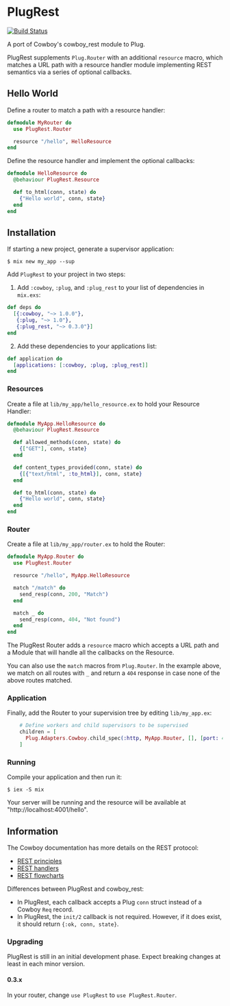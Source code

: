 # PlugRest

[![Build Status](https://travis-ci.org/christopheradams/plug_rest.svg?branch=master)](https://travis-ci.org/christopheradams/plug_rest)

A port of Cowboy's cowboy_rest module to Plug.

PlugRest supplements `Plug.Router` with an additional `resource`
macro, which matches a URL path with a resource handler module
implementing REST semantics via a series of optional callbacks.

## Hello World

Define a router to match a path with a resource handler:

```elixir
defmodule MyRouter do
  use PlugRest.Router

  resource "/hello", HelloResource
end
```

Define the resource handler and implement the optional callbacks:

```elixir
defmodule HelloResource do
  @behaviour PlugRest.Resource

  def to_html(conn, state) do
    {"Hello world", conn, state}
  end
end
```

## Installation

If starting a new project, generate a supervisor application:

    $ mix new my_app --sup

Add `PlugRest` to your project in two steps:

  1. Add `:cowboy`, `:plug`, and `:plug_rest` to your list of dependencies in `mix.exs`:

```elixir
def deps do
  [{:cowboy, "~> 1.0.0"},
   {:plug, "~> 1.0"},
   {:plug_rest, "~> 0.3.0"}]
end
```

  2. Add these dependencies to your applications list:

```elixir
def application do
  [applications: [:cowboy, :plug, :plug_rest]]
end
```

### Resources

Create a file at `lib/my_app/hello_resource.ex` to hold your Resource
Handler:

```elixir
defmodule MyApp.HelloResource do
  @behaviour PlugRest.Resource

  def allowed_methods(conn, state) do
    {["GET"], conn, state}
  end

  def content_types_provided(conn, state) do
    {[{"text/html", :to_html}], conn, state}
  end

  def to_html(conn, state) do
    {"Hello world", conn, state}
  end
end
```

### Router

Create a file at `lib/my_app/router.ex` to hold the Router:

```elixir
defmodule MyApp.Router do
  use PlugRest.Router

  resource "/hello", MyApp.HelloResource

  match "/match" do
    send_resp(conn, 200, "Match")
  end

  match _ do
    send_resp(conn, 404, "Not found")
  end
end
```

The PlugRest Router adds a `resource` macro which accepts a URL path
and a Module that will handle all the callbacks on the Resource.

You can also use the `match` macros from `Plug.Router`.
In the example above, we match on all routes with `_` and return a
`404` response in case none of the above routes matched.

### Application

Finally, add the Router to your supervision tree by editing
`lib/my_app.ex`:

```elixir
    # Define workers and child supervisors to be supervised
    children = [
      Plug.Adapters.Cowboy.child_spec(:http, MyApp.Router, [], [port: 4001])
    ]
```

### Running

Compile your application and then run it:

    $ iex -S mix

Your server will be running and the resource will be available at
"http://localhost:4001/hello".

## Information

The Cowboy documentation has more details on the REST protocol:

* [REST principles](https://github.com/ninenines/cowboy/blob/master/doc/src/guide/rest_principles.asciidoc)
* [REST handlers](https://github.com/ninenines/cowboy/blob/master/doc/src/guide/rest_handlers.asciidoc)
* [REST flowcharts](https://github.com/ninenines/cowboy/blob/master/doc/src/guide/rest_flowcharts.asciidoc)

Differences between PlugRest and cowboy_rest:

* In PlugRest, each callback accepts a Plug `conn` struct instead of a
  Cowboy `Req` record.
* In PlugRest, the `init/2` callback is not required. However, if it
  does exist, it should return `{:ok, conn, state}`.

### Upgrading

PlugRest is still in an initial development phase. Expect breaking
changes at least in each minor version.

#### 0.3.x

In your router, change `use PlugRest` to `use PlugRest.Router`.
